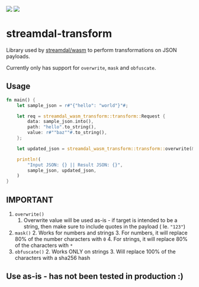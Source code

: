 <a href="https://crates.io/crates/streamdal-wasm-transform/"><img src="https://img.shields.io/crates/v/streamdal-wasm-transform.svg"></a>
<a href="https://docs.rs/streamdal-wasm-transform/"><img src="https://img.shields.io/badge/docs-rustdoc-369"></a>

streamdal-transform
==================

Library used by [streamdal/wasm](https://github.com/streamdal/wasm) to 
perform transformations on JSON payloads.

Currently only has support for `overwrite`, `mask` and `obfuscate`.

## Usage

```rust
fn main() {
    let sample_json = r#"{"hello": "world"}"#;

    let req = streamdal_wasm_transform::transform::Request {
        data: sample_json.into(),
        path: "hello".to_string(),
        value: r#""baz""#.to_string(),
    };

    let updated_json = streamdal_wasm_transform::transform::overwrite(&req).unwrap();

    println!(
        "Input JSON: {} || Result JSON: {}",
        sample_json, updated_json,
    )
}
```

## IMPORTANT 

1. `overwrite()`
    1. Overwrite value will be used as-is - if target is intended to be a 
string, then make sure to include quotes in the payload ( Ie. `"123"`)
1. `mask()`
   2. Works for numbers and strings
   3. For numbers, it will replace 80% of the number characters with `0`
   4. For strings, it will replace 80% of the characters with `*`
1. `obfuscate()`
   2. Works ONLY on strings
   3. Will replace 100% of the characters with a sha256 hash

## Use as-is - has not been tested in production :)
